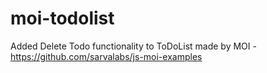 # moi-todolist
 Added Delete Todo functionality to ToDoList made by MOI - https://github.com/sarvalabs/js-moi-examples
